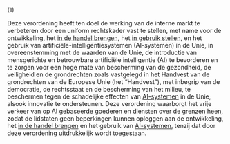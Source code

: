 (1)

Deze verordening heeft ten doel de werking van de interne markt te verbeteren door een uniform rechtskader vast te stellen, met name voor de ontwikkeling, het [in de handel brengen](a3.md#^handel), het [in gebruik stellen](a3.md#^gebruik), en het gebruik van artificiële-intelligentiesystemen (AI-systemen) in de Unie, in overeenstemming met de waarden van de Unie, de introductie van mensgerichte en betrouwbare artificiële intelligentie (AI) te bevorderen en te zorgen voor een hoge mate van bescherming van de gezondheid, de veiligheid en de grondrechten zoals vastgelegd in het Handvest van de grondrechten van de Europese Unie (het “Handvest”), met inbegrip van de democratie, de rechtsstaat en de bescherming van het milieu, te beschermen tegen de schadelijke effecten van [AI-systemen](a3.md#^ai-systeem) in de Unie, alsook innovatie te ondersteunen. Deze verordening waarborgt het vrije verkeer van op AI gebaseerde goederen en diensten over de grenzen heen, zodat de lidstaten geen beperkingen kunnen opleggen aan de ontwikkeling, het [in de handel brengen](a3.md#^handel) en het gebruik van [AI-systemen](a3.md#^ai-systeem), tenzij dat door deze verordening uitdrukkelijk wordt toegestaan.
